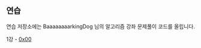 ## 연습

연습 저장소에는 BaaaaaaaarkingDog 님의 알고리즘 강좌 문제풀이 코드를 올립니다.

1강 - [0x00](https://blog.encrypted.gg/922?category=773649)